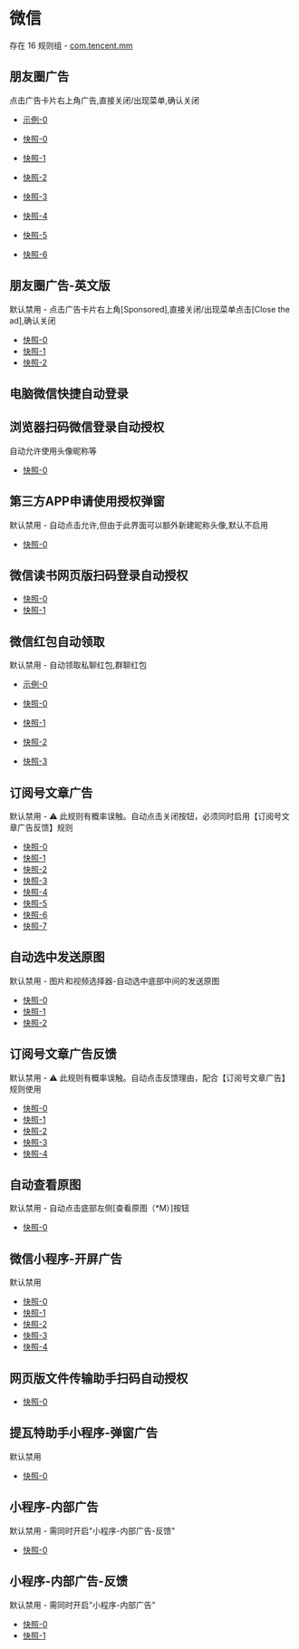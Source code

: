 # 微信

存在 16 规则组 - [com.tencent.mm](/src/apps/com.tencent.mm.ts)

## 朋友圈广告

点击广告卡片右上角广告,直接关闭/出现菜单,确认关闭

- [示例-0](https://github.com/gkd-kit/subscription/assets/38517192/c9ae4bba-a748-4755-b5e4-c7ad3d489a79)

- [快照-0](https://gkd-kit.gitee.io/import/12642588)
- [快照-1](https://gkd-kit.gitee.io/import/12888129)
- [快照-2](https://gkd-kit.gitee.io/import/12907641)
- [快照-3](https://gkd-kit.gitee.io/import/13000395)
- [快照-4](https://gkd-kit.gitee.io/import/12642584)
- [快照-5](https://gkd-kit.gitee.io/import/12663984)
- [快照-6](https://gkd-kit.gitee.io/import/12907642)

## 朋友圈广告-英文版

默认禁用 - 点击广告卡片右上角[Sponsored],直接关闭/出现菜单点击[Close the ad],确认关闭

- [快照-0](https://i.gkd.li/import/12905837)
- [快照-1](https://i.gkd.li/import/12905838)
- [快照-2](https://i.gkd.li/import/12905846)

## 电脑微信快捷自动登录

## 浏览器扫码微信登录自动授权

自动允许使用头像昵称等

- [快照-0](https://gkd-kit.gitee.io/import/13065462)

## 第三方APP申请使用授权弹窗

默认禁用 - 自动点击允许,但由于此界面可以额外新建昵称头像,默认不启用

- [快照-0](https://gkd-kit.gitee.io/import/12663602)

## 微信读书网页版扫码登录自动授权

- [快照-0](https://i.gkd.li/import/12506197)
- [快照-1](https://i.gkd.li/import/12506201)

## 微信红包自动领取

默认禁用 - 自动领取私聊红包,群聊红包

- [示例-0](https://github.com/gkd-kit/subscription/assets/38517192/32cfda78-b2e1-456c-8d85-bfb2bc4683aa)

- [快照-0](https://gkd-kit.gitee.io/import/12567696)
- [快照-1](https://gkd-kit.gitee.io/import/12567697)
- [快照-2](https://gkd-kit.gitee.io/import/12567698)
- [快照-3](https://gkd-kit.gitee.io/import/12567637)

## 订阅号文章广告

默认禁用 - ⚠ 此规则有概率误触。自动点击关闭按钮，必须同时启用【订阅号文章广告反馈】规则

- [快照-0](https://gkd-kit.gitee.io/import/12642232)
- [快照-1](https://gkd-kit.gitee.io/import/13199281)
- [快照-2](https://gkd-kit.gitee.io/import/12646837)
- [快照-3](https://gkd-kit.gitee.io/import/12678937)
- [快照-4](https://gkd-kit.gitee.io/import/12714427)
- [快照-5](https://gkd-kit.gitee.io/import/12700183)
- [快照-6](https://gkd-kit.gitee.io/import/12701503)
- [快照-7](https://gkd-kit.gitee.io/import/12714424)

## 自动选中发送原图

默认禁用 - 图片和视频选择器-自动选中底部中间的发送原图

- [快照-0](https://gkd-kit.gitee.io/import/12686641)
- [快照-1](https://i.gkd.li/import/12840865)
- [快照-2](https://gkd-kit.gitee.io/import/12686640)

## 订阅号文章广告反馈

默认禁用 - ⚠ 此规则有概率误触。自动点击反馈理由，配合【订阅号文章广告】规则使用

- [快照-0](https://gkd-kit.gitee.io/import/12642234)
- [快照-1](https://gkd-kit.gitee.io/import/12722301)
- [快照-2](https://gkd-kit.gitee.io/import/12722331)
- [快照-3](https://gkd-kit.gitee.io/import/12642238)
- [快照-4](https://gkd-kit.gitee.io/import/12700191)

## 自动查看原图

默认禁用 - 自动点击底部左侧[查看原图（*M）]按钮

- [快照-0](https://gkd-kit.gitee.io/import/12706944)

## 微信小程序-开屏广告

默认禁用

- [快照-0](https://gkd-kit.gitee.io/import/12701979)
- [快照-1](https://gkd-kit.gitee.io/import/12777076)
- [快照-2](https://gkd-kit.gitee.io/import/12785012)
- [快照-3](https://gkd-kit.gitee.io/import/12785183)
- [快照-4](https://gkd-kit.gitee.io/import/12785246)

## 网页版文件传输助手扫码自动授权

- [快照-0](https://i.gkd.li/import/12793745)

## 提瓦特助手小程序-弹窗广告

默认禁用

- [快照-0](https://gkd-kit.gitee.io/import/12926021)

## 小程序-内部广告

默认禁用 - 需同时开启"小程序-内部广告-反馈"

- [快照-0](https://gkd-kit.gitee.io/import/13199282)

## 小程序-内部广告-反馈

默认禁用 - 需同时开启"小程序-内部广告"

- [快照-0](https://i.gkd.li/import/13200044)
- [快照-1](https://i.gkd.li/import/13200048)
